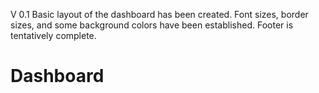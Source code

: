V 0.1 Basic layout of the dashboard has been created.  Font sizes, border sizes, and some background colors have been established.  Footer is tentatively complete.

# Dashboard